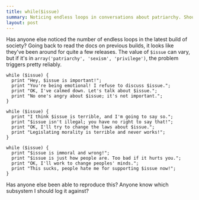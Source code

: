 ```yaml
---
title: while($issue)
summary: Noticing endless loops in conversations about patriarchy. Shouldn't automated tests be catching these?
layout: post
---
```

Has anyone else noticed the number of endless loops in the latest build of society? Going back to read the docs on previous builds, it looks like they've been around for quite a few releases. The value of `$issue` can vary, but if it's in `array('patriarchy', 'sexism', 'privilege')`, the problem triggers pretty reliably. 

    while ($issue) {
      print "Hey, $issue is important!";
      print "You're being emotional! I refuse to discuss $issue.";
      print "OK, I've calmed down. Let's talk about $issue.";
      print "No one's angry about $issue; it's not important.";
    }

    while ($issue) {
      print "I think $issue is terrible, and I'm going to say so.";
      print "$issue isn't illegal; you have no right to say that!";
      print "OK, I'll try to change the laws about $issue.";
      print "Legislating morality is terrible and never works!";
    }

    while ($issue) {
      print "$issue is immoral and wrong!";
      print "$issue is just how people are. Too bad if it hurts you.";
      print "OK, I'll work to change peoples' minds.";
      print "This sucks, people hate me for supporting $issue now!";
    }

Has anyone else been able to reproduce this? Anyone know which subsystem I should log it against?
